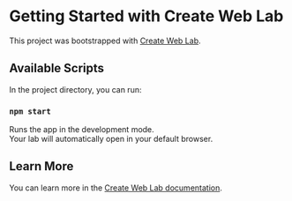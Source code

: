 # Getting Started with Create Web Lab

This project was bootstrapped with [Create Web Lab](https://github.com/burevestnik-png/create-web-lab).

## Available Scripts

In the project directory, you can run:

### `npm start`

Runs the app in the development mode. <br>
Your lab will automatically open in your default browser.

## Learn More

You can learn more in the [Create Web Lab documentation](https://github.com/burevestnik-png/create-web-lab#simple-template-based-on-css).

